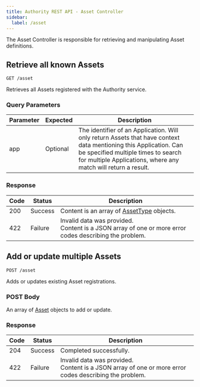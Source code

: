 ```yaml
---
title: Authority REST API - Asset Controller
sidebar:
  label: /asset
---
```


The Asset Controller is responsible for retrieving and manipulating Asset definitions.

## Retrieve all known Assets

`GET /asset`

Retrieves all Assets registered with the Authority service.

### Query Parameters

| Parameter | Expected | Description |
|-----------|----------|-------------|
| app       | Optional | The identifier of an Application. Will only return Assets that have context data mentioning this Application. Can be specified multiple times to search for multiple Applications, where any match will return a result. |

### Response

| Code | Status  | Description |
|------|---------|-------------|
| 200  | Success | Content is an array of [AssetType](../../proto/authority/#assettype) objects. |
| 422  | Failure | Invalid data was provided.<br>Content is a JSON array of one or more error codes describing the problem. |

## Add or update multiple Assets

`POST /asset`

Adds or updates existing Asset registrations.

### POST Body

An array of [Asset](../../proto/authority/#asset) objects to add or update.

### Response

| Code | Status  | Description |
|------|---------|-------------|
| 204  | Success | Completed successfully. |
| 422  | Failure | Invalid data was provided.<br>Content is a JSON array of one or more error codes describing the problem. |
